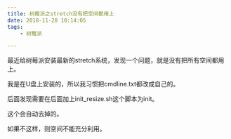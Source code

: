 ```yaml
---
title: 树莓派之stretch没有把空间都用上
date: 2018-11-28 10:14:05
tags:
	- 树莓派

---
```




最近给树莓派安装最新的stretch系统，发现一个问题，就是没有把所有空间都用上。

我是在U盘上安装的，所以我习惯把cmdline.txt都改成自己的。

后面发现需要在后面加上init_resize.sh这个脚本为init。

这个会自动去掉的。

如果不这样，则空间不能充分利用。

